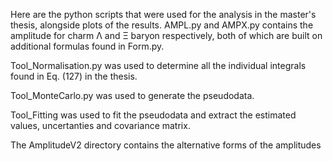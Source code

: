 Here are the python scripts that were used for the analysis in the master's thesis, alongside plots of the results. AMPL.py and AMPX.py contains the amplitude for charm Λ and Ξ baryon respectively, both of which are built on additional formulas found in Form.py.

Tool_Normalisation.py was used to determine all the individual integrals found in Eq. (127) in the thesis.

Tool_MonteCarlo.py was used to generate the pseudodata.

Tool_Fitting was used to fit the pseudodata and extract the estimated values, uncertanties and covariance matrix.

The AmplitudeV2 directory contains the alternative forms of the amplitudes

